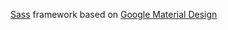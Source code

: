 [Sass](http://sass-lang.com/) framework based on [Google Material Design](http://www.google.com/design/spec/material-design/)